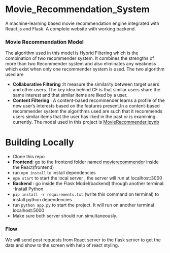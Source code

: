 # Movie_Recommendation_System
A machine-learning based movie recommendation engine integrated with React.js and Flask. 
A complete website with working backend.

### Movie Recommendation Model
The algorithm used in this model is Hybrid Filtering which is the combination of two recommender system. It combines the strengths of more than two Recommender system and also eliminates any weakness which exist when only one recommender system is used.
The two algorithm used are
- <strong>Collaborative Filtering</strong> :It measure the similarity between target users and other users. The key idea behind CF is that similar users share the same interest and that similar items are liked by a user.
- <strong>Content Filtering</strong> : A content-based recommender learns a profile of the new user’s interests based on the features present.In a content-based recommender system the algorithms used are such that it recommends users similar items that the user has liked in the past or is examining currently.
The model used in this project is <a href="https://github.com/shivanidogra0301/Movie_Recommendation_System/blob/master/MovieRecommender.ipynb">MovieRecommender.ipynb</a>

# Building Locally
- Clone this repo
- <strong>Frontend</strong>: go to the frontend folder named <a href="https://github.com/shivanidogra0301/Movie_Recommendation_System/tree/master/React%20(Frontend)/movierecommendor">movierecommendor</a> inside the React(frontend)
- run `npm install` to install dependencies
- `npm start` to start the local server , the server will run at localhost:3000
- <strong>Backend</strong> : go inside the Flask Model(backend) through another terminal. 
-Install Python
-  `pip install -r requirements.txt` (write this command on terminal) to install python dependencies
- run `python app.py` to start the project. It will run on another terminal localhost:5000
- Make sure both server should run simultaneously.

### Flow 
We will send post requests from React server to the flask server to get the data and show to the screen with help of react styling.
